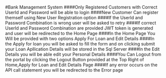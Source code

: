 #Bank Management System
####Only Registered Customers with Correct UserId and Password will be able to login
####New Customer Can register themself using New User Registration option
####If the UserId and Password Combination is wrong user will be asked to retry
####If correct UserId and Password Combination are provided JWT token is generated and user will be redirected to the Home Page
####In the Home Page You Will be provided with two options Apply For Loan and Edit Details
####In the Apply for loan you will be asked to fill the form and on clicking submit your Loan Apllication Details will be stored in the Sql Server
####In the Edit Details you will be able edit your Personal Details
####You Can Logout from the portal by clicking the Logout Button provided at the Top Right of Home,Apply for Loan and Edit Details Page
####If any error occurs on the API call statement you will be redirected to the Error page  